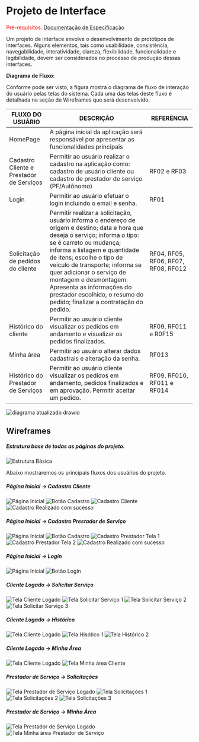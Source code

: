 
# Projeto de Interface

<span style="color:red">Pré-requisitos: <a href="2-Especificação do Projeto.md"> Documentação de Especificação</a></span>

Um projeto de interface envolve o desenvolvimento de protótipos de interfaces. Alguns elementos, tais como usabilidade, consistência, navegabilidade, interatividade, clareza, flexibilidade, funcionalidade e legibilidade, devem ser considerados no processo de produção dessas interfaces.	 

**Diagrama de Fluxo:**  

Conforme pode ser visto, a figura  mostra o diagrama de fluxo de interação do usuário pelas telas do sistema. Cada uma das telas deste fluxo é detalhada na seção de Wireframes que será desenvolvido. 

|FLUXO DO USUÁRIO| DESCRIÇÃO  |REFERÊNCIA                |
|--------------------|--------------------------------------------|----------------------------------------|
|HomePage           | A página inicial da aplicação será responsável por apresentar as funcionalidades principais        |  |
|Cadastro Cliente e Prestador de Serviços | Permitir ao usuário realizar o cadastro na aplicação como: cadastro de usuário cliente ou cadastro de prestador de serviço (PF/Autônomo)   | RF02 e RF03           |
| Login                   | Permitir ao usuário efetuar o login incluindo o email e senha.     |  RF01                                      |
|Solicitação de pedidos do cliente             | Permitir realizar a solicitação, usuário informa o endereço de origem e destino; data e hora que deseja o serviço; informa o tipo: se é carreto ou mudança; informa a listagem e quantidade de itens; escolhe o tipo de veículo de transporte; informa se quer adicionar o serviço de montagem e desmontagem. Apresenta as informações do prestador escolhido, o resumo do pedido; finalizar a contratação do pedido. | RF04, RF05, RF06, RF07, RF08, RF012 |
| Histórico do cliente | Permitir ao usuário cliente visualizar os pedidos em andamento e visualizar os pedidos finalizados.      | RF09, RF011 e R0F15 |
| Minha área                     | Permitir ao usuário alterar dados cadastrais e alteração da senha.      |  RF013                                      |
| Histórico do Prestador de Serviços                    | Permitir ao usuário cliente visualizar os pedidos em andamento, pedidos finalizados e em aprovação. Permitir  aceitar um pedido.     |  RF09, RF010, RF011 e RF014                                       |


![diagrama atualizado drawio](https://user-images.githubusercontent.com/91202959/175404793-d80b3977-f4aa-42d5-9241-1cba7fa0655b.png)


## Wireframes

##### Estrutura base de todas as páginas do projeto.
![Estrutura Básica](img/wire_estrutura.png)

Abaixo mostraremos os principais fluxos dos usuários do projeto.

##### Página Inicial -> Cadastro Cliente
![Página Inicial](img/wire_index.png)
![Botão Cadastro](img/wire_cadastro.png)
![Cadastro Cliente](img/wire_cadcliente.png)
![Cadastro Realizado com sucesso](img/wire_cadsucesso.png)

##### Página Inicial -> Cadastro Prestador de Serviço
![Página Inicial](img/wire_index.png)
![Botão Cadastro](img/wire_cadastro.png)
![Cadastro Prestador Tela 1](img/wire_cadprestador1.png)
![Cadastro Prestador Tela 2](img/wire_cadprestador2.png)
![Cadastro Realizado com sucesso](img/wire_cadsucesso.png)

##### Página Inicial -> Login
![Página Inicial](img/wire_index.png)
![Botão Login](img/wire_login.png)

##### Cliente Logado -> Solicitar Serviço
![Tela Cliente Logado](img/wire_cliente.png)
![Tela Solicitar Serviço 1](img/wire_solicitar1.png)
![Tela Solicitar Serviço 2](img/wire_solicitar2.png)
![Tela Solicitar Serviço 3](img/wire_solicitar3.png)

##### Cliente Logado -> Histórico
![Tela Cliente Logado](img/wire_cliente.png)
![Tela Hisótico 1](img/wire_historico1.png)
![Tela Histórico 2](img/wire_historico2.png)

##### Cliente Logado -> Minha Área
![Tela Cliente Logado](img/wire_cliente.png)
![Tela Minha área Cliente](img/wire_minha_cliente.png)

##### Prestador de Serviço -> Solicitações
![Tela Prestador de Serviço Logado](img/wire_prestador.png)
![Tela Solicitações 1](img/wire_solicitado1.png)
![Tela Solicitações 2](img/wire_solicitado2.png)
![Tela Solicitações 3](img/wire_solicitado3.png)

##### Prestador de Serviço -> Minha Área
![Tela Prestador de Serviço Logado](img/wire_prestador.png)
![Tela Minha área Prestador de Serviço](img/wire_minha_prestador.png)
